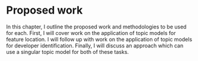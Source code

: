 # Proposed work

In this chapter, I outline the proposed work and methodologies to be used for
each. First, I will cover work on the application of topic models for feature
location. I will follow up with work on the application of topic models for
developer identification. Finally, I will discuss an approach which can use a
singular topic model for both of these tasks.

